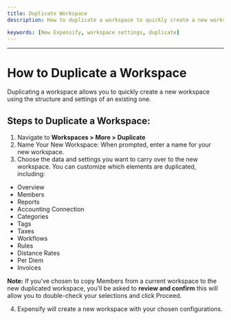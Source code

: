 ```yaml
---
title: Duplicate Workspace
description: How to duplicate a workspace to quickly create a new workspace using the structure and settings of an existing one.

keywords: [New Expensify, workspace settings, duplicate]
---
```


---

# How to Duplicate a Workspace

Duplicating a workspace allows you to quickly create a new workspace using the structure and settings of an existing one.

## Steps to Duplicate a Workspace:

1. Navigate to **Workspaces > More > Duplicate**
2. Name Your New Workspace: When prompted, enter a name for your new workspace.
3. Choose the data and settings you want to carry over to the new workspace. You can customize which elements are duplicated, including:
- Overview
- Members
- Reports
- Accounting Connection
- Categories
- Tags
- Taxes
- Workflows
- Rules
- Distance Rates
- Per Diem
- Invoices

**Note:** If you’ve chosen to copy Members from a current workspace to the new duplicated workspace, you’ll be asked to **review and confirm** this will allow you to double-check your selections and click Proceed. 

4. Expensify will create a new workspace with your chosen configurations.
